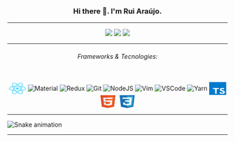 <div align="center">
  
  ### Hi there 👋. I'm Rui Araújo. 
  
</div>

***

<div align="center">
  <img width="500em" src="https://github-readme-stats.vercel.app/api?username=ruiaraujo012&theme=slateorange&border_radius=20&border_color=db952b&show_icons=true&include_all_commits=true&count_private=true"/>
  <img width="500em" src="https://github-readme-stats.vercel.app/api/top-langs/?username=ruiaraujo012&layout=compact&langs_count=6&theme=slateorange&border_radius=20&border_color=db952b&exclude-repo=trademon-frontend,trademon-backend,Populate-DB-Trademon,trademon-database,DWEB_18-19,CLAV&hide=objective-c,ruby,starlark"/>
    <img width="500em" src="https://github-readme-stats.vercel.app/api/wakatime?username=@ruiaraujo012&theme=slateorange&border_radius=20&border_color=db952b"/>
</div>

***

<div align="center">
  
  ###### Frameworks & Tecnologies:
  
</div>

<div align="center" style="display: inline_block"><br>
  <img align="center" alt="React" height="30" width="40" src="https://raw.githubusercontent.com/devicons/devicon/master/icons/react/react-original.svg">
  <img align="center" alt="Material" height="30" width="40" src="https://cdn.jsdelivr.net/gh/devicons/devicon/icons/materialui/materialui-original.svg">
  <img align="center" alt="Redux" height="30" width="40" src="https://cdn.jsdelivr.net/gh/devicons/devicon/icons/redux/redux-original.svg">
  <img align="center" alt="Git" height="30" width="40" src="https://cdn.jsdelivr.net/gh/devicons/devicon/icons/git/git-original.svg">
  <img align="center" alt="NodeJS" height="30" width="40" src="https://cdn.jsdelivr.net/gh/devicons/devicon/icons/nodejs/nodejs-original.svg">
  <img align="center" alt="Vim" height="30" width="40" src="https://cdn.jsdelivr.net/gh/devicons/devicon/icons/vim/vim-original.svg">
  <img align="center" alt="VSCode" height="30" width="40" src="https://cdn.jsdelivr.net/gh/devicons/devicon/icons/vscode/vscode-original.svg">
  <img align="center" alt="Yarn" height="30" width="40" src="https://cdn.jsdelivr.net/gh/devicons/devicon/icons/yarn/yarn-original.svg">
  <img align="center" alt="Ts" height="30" width="40" src="https://raw.githubusercontent.com/devicons/devicon/master/icons/typescript/typescript-plain.svg">
  <img align="center" alt="HTML" height="30" width="40" src="https://raw.githubusercontent.com/devicons/devicon/master/icons/html5/html5-original.svg">
  <img align="center" alt="CSS" height="30" width="40" src="https://raw.githubusercontent.com/devicons/devicon/master/icons/css3/css3-original.svg">
</div>

***

![Snake animation](https://github.com/ruiaraujo012/ruiaraujo012/blob/output/github-contribution-grid-snake.svg)

***

